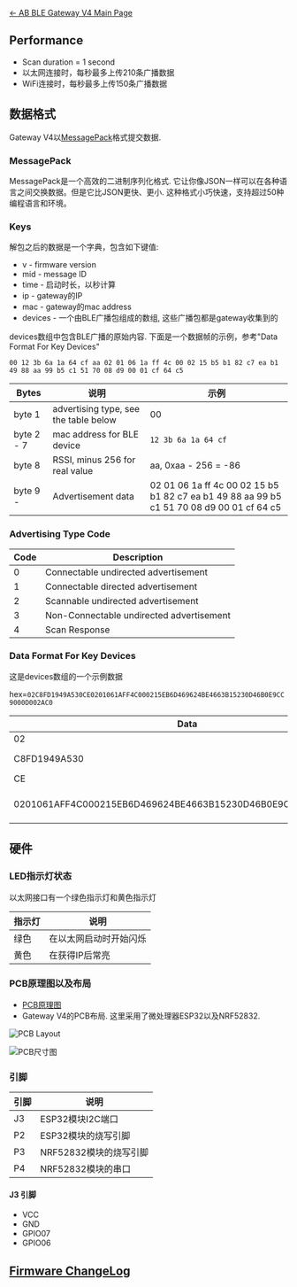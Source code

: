 [← AB BLE Gateway V4 Main Page](AB_BLE_Gateway_V4.md)

## Performance

* Scan duration = 1 second
* 以太网连接时，每秒最多上传210条广播数据
* WiFi连接时，每秒最多上传150条广播数据

## 数据格式

Gateway V4以[MessagePack](https://msgpack.org/)格式提交数据.  

### MessagePack

MessagePack是一个高效的二进制序列化格式. 它让你像JSON一样可以在各种语言之间交换数据。但是它比JSON更快、更小.  这种格式小巧快速，支持超过50种编程语言和环境。

### Keys

解包之后的数据是一个字典，包含如下键值:

  - v - firmware version
  - mid - message ID
  - time - 启动时长，以秒计算
  - ip - gateway的IP
  - mac - gateway的mac address
  - devices - 一个由BLE广播包组成的数组, 这些广播包都是gateway收集到的

devices数组中包含BLE广播的原始内容. 下面是一个数据帧的示例，参考"Data Format For Key Devices"

`00 12 3b 6a 1a 64 cf aa 02 01 06 1a ff 4c 00 02 15 b5 b1 82 c7 ea b1 49 88 aa 99 b5 c1 51 70 08 d9 00 01 cf 64 c5`

| Bytes      | 说明                           | 示例 |
| ---------- | ------------------------ | ------------------ |
| byte 1     | advertising type, see the table below | 00 |
| byte 2 - 7 | mac address for BLE device            | `12 3b 6a 1a 64 cf` |
| byte 8     | RSSI, minus 256 for real value        | aa, 0xaa - 256 = -86 |
| byte 9 -   | Advertisement data                    | 02 01 06 1a ff 4c 00 02 15 b5 b1 82 c7 ea b1 49 88 aa 99 b5 c1 51 70 08 d9 00 01 cf 64 c5 |

### Advertising Type Code

| Code | Description                              |
| ---- | ---------------------------------------- |
| 0    | Connectable undirected advertisement     |
| 1    | Connectable directed advertisement       |
| 2    | Scannable undirected advertisement       |
| 3    | Non-Connectable undirected advertisement |
| 4    | Scan Response                            |

### Data Format For Key Devices

这是devices数组的一个示例数据

hex=`02C8FD1949A530CE0201061AFF4C000215EB6D469624BE4663B15230D46B0E9CC9000D002AC0`

| Data | Description |
| --- | --- |
| 02 | adv type |
| C8FD1949A530 | mac address |
|   CE | rssi |
|   0201061AFF4C000215EB6D469624BE4663B15230D46B0E9CC9000D002AC0 | raw advertising data |

## 硬件

### LED指示灯状态

以太网接口有一个绿色指示灯和黄色指示灯

| 指示灯 |  说明 |
| ------ | ------------------------ | 
| 绿色   | 在以太网启动时开始闪烁 | 
| 黄色   | 在获得IP后常亮 | 

### PCB原理图以及布局

* [PCB原理图](https://i1.aprbrother.com/ble-gateway-v4-schematic.pdf)
* Gateway V4的PCB布局. 这里采用了微处理器ESP32以及NRF52832.

![PCB Layout](https://i1.aprbrother.com/gw4-layout.png)

![PCB尺寸图](https://i1.aprbrother.com/gw4-dimension.png)

### 引脚

| 引脚 | 说明 |
| --- | --- |
| J3 | ESP32模块I2C端口 |
| P2 | ESP32模块的烧写引脚 |
| P3 | NRF52832模块的烧写引脚 |
| P4 | NRF52832模块的串口 |

#### J3 引脚

* VCC
* GND
* GPIO07
* GPIO06

## [Firmware ChangeLog](AB_BLE_Gateway_V4_Firmware_Changes.md)
